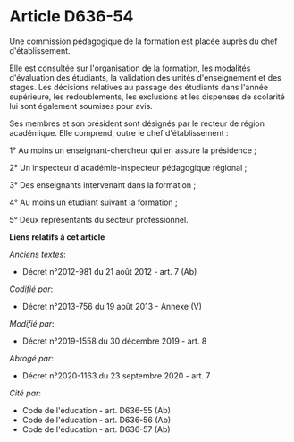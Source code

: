 # Article D636-54

Une commission pédagogique de la formation est placée auprès du chef d'établissement.

Elle est consultée sur l'organisation de la formation, les modalités d'évaluation des étudiants, la validation des unités
d'enseignement et des stages. Les décisions relatives au passage des étudiants dans l'année supérieure, les redoublements,
les exclusions et les dispenses de scolarité lui sont également soumises pour avis.

Ses membres et son président sont désignés par le recteur de région académique. Elle comprend, outre le chef
d'établissement :

1° Au moins un enseignant-chercheur qui en assure la présidence ;

2° Un inspecteur d'académie-inspecteur pédagogique régional ;

3° Des enseignants intervenant dans la formation ;

4° Au moins un étudiant suivant la formation ;

5° Deux représentants du secteur professionnel.

**Liens relatifs à cet article**

_Anciens textes_:

  - Décret n°2012-981 du 21 août 2012 - art. 7 (Ab)

_Codifié par_:

  - Décret n°2013-756 du 19 août 2013 -  Annexe (V)

_Modifié par_:

  - Décret n°2019-1558 du 30 décembre 2019 - art. 8

_Abrogé par_:

  - Décret n°2020-1163 du 23 septembre 2020 - art. 7

_Cité par_:

  - Code de l'éducation - art. D636-55 (Ab)
  - Code de l'éducation - art. D636-56 (Ab)
  - Code de l'éducation - art. D636-57 (Ab)
